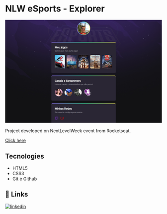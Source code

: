 # NLW eSports - Explorer

![preview](./.github/preview.png)

Project developed on NextLevelWeek event from Rocketseat.

[Click here](https://rheineck.github.io/NLW-eSport-explorer/)


## Tecnologies

- HTML5
- CSS3
- Git e Github

## 🔗 Links

[![linkedin](https://img.shields.io/badge/linkedin-0A66C2?style=for-the-badge&logo=linkedin&logoColor=white)](https://www.linkedin.com/in/raphael-gilioli-heineck)
